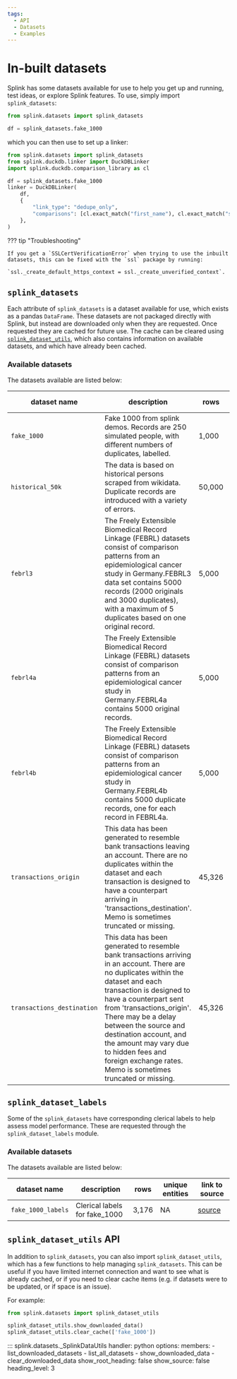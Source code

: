 ```yaml
---
tags:
  - API
  - Datasets
  - Examples
---
```


# In-built datasets

Splink has some datasets available for use to help you get up and running, test ideas, or explore Splink features.
To use, simply import `splink_datasets`:
```py
from splink.datasets import splink_datasets

df = splink_datasets.fake_1000
```
which you can then use to set up a linker:
```py
from splink.datasets import splink_datasets
from splink.duckdb.linker import DuckDBLinker
import splink.duckdb.comparison_library as cl

df = splink_datasets.fake_1000
linker = DuckDBLinker(
    df,
    {
        "link_type": "dedupe_only",
        "comparisons": [cl.exact_match("first_name"), cl.exact_match("surname")],
    },
)
```

??? tip "Troubleshooting"

    If you get a `SSLCertVerificationError` when trying to use the inbuilt datasets, this can be fixed with the `ssl` package by running:
    
    `ssl._create_default_https_context = ssl._create_unverified_context`.

## `splink_datasets`

Each attribute of `splink_datasets` is a dataset available for use, which exists as a pandas `DataFrame`.
These datasets are not packaged directly with Splink, but instead are downloaded only when they are requested.
Once requested they are cached for future use.
The cache can be cleared using [`splink_dataset_utils`](#splink_dataset_utils-object), 
which also contains information on available datasets, and which have already been cached.

### Available datasets

The datasets available are listed below:

|dataset name|description|rows|unique entities|link to source|
|-|-|-|-|-|
|`fake_1000`|Fake 1000 from splink demos.  Records are 250 simulated people, with different numbers of duplicates, labelled.|1,000|250|[source](https://raw.githubusercontent.com/moj-analytical-services/splink_datasets/master/data/fake_1000.csv)|
|`historical_50k`|The data is based on historical persons scraped from wikidata. Duplicate records are introduced with a variety of errors.|50,000|5,156|[source](https://raw.githubusercontent.com/moj-analytical-services/splink_datasets/master/data/historical_figures_with_errors_50k.parquet)|
|`febrl3`|The Freely Extensible Biomedical Record Linkage (FEBRL) datasets consist of comparison patterns from an epidemiological cancer study in Germany.FEBRL3 data set contains 5000 records (2000 originals and 3000 duplicates), with a maximum of 5 duplicates based on one original record.|5,000|2,000|[source](https://raw.githubusercontent.com/moj-analytical-services/splink_datasets/master/data/febrl/dataset3.csv)|
|`febrl4a`|The Freely Extensible Biomedical Record Linkage (FEBRL) datasets consist of comparison patterns from an epidemiological cancer study in Germany.FEBRL4a contains 5000 original records.|5,000|5,000|[source](https://raw.githubusercontent.com/moj-analytical-services/splink_datasets/master/data/febrl/dataset4a.csv)|
|`febrl4b`|The Freely Extensible Biomedical Record Linkage (FEBRL) datasets consist of comparison patterns from an epidemiological cancer study in Germany.FEBRL4b contains 5000 duplicate records, one for each record in FEBRL4a.|5,000|5,000|[source](https://raw.githubusercontent.com/moj-analytical-services/splink_datasets/master/data/febrl/dataset4b.csv)|
|`transactions_origin`|This data has been generated to resemble bank transactions leaving an account. There are no duplicates within the dataset and each transaction is designed to have a counterpart arriving in 'transactions_destination'. Memo is sometimes truncated or missing.|45,326|45,326|[source](https://raw.githubusercontent.com/moj-analytical-services/splink_datasets/master/data/transactions_origin.parquet)|
|`transactions_destination`|This data has been generated to resemble bank transactions arriving in an account. There are no duplicates within the dataset and each transaction is designed to have a counterpart sent from 'transactions_origin'. There may be a delay between the source and destination account, and the amount may vary due to hidden fees and foreign exchange rates. Memo is sometimes truncated or missing.|45,326|45,326|[source](https://raw.githubusercontent.com/moj-analytical-services/splink_datasets/master/data/transactions_destination.parquet)|



## `splink_dataset_labels`

Some of the `splink_datasets` have corresponding clerical labels to help assess model performance. These are requested through the `splink_dataset_labels` module.

### Available datasets

The datasets available are listed below:

|dataset name|description|rows|unique entities|link to source|
|-|-|-|-|-|
|`fake_1000_labels`|Clerical labels for fake_1000 |3,176|NA|[source](https://raw.githubusercontent.com/moj-analytical-services/splink_datasets/master/data/fake_1000_labels.csv)|



## `splink_dataset_utils` API

In addition to `splink_datasets`, you can also import `splink_dataset_utils`, 
which has a few functions to help managing `splink_datasets`.
This can be useful if you have limited internet connection and want to see what is already cached,
or if you need to clear cache items (e.g. if datasets were to be updated, or if space is an issue).

For example:
```py
from splink.datasets import splink_dataset_utils

splink_dataset_utils.show_downloaded_data()
splink_dataset_utils.clear_cache(['fake_1000'])
```

::: splink.datasets._SplinkDataUtils
    handler: python
    options:
      members:
        - list_downloaded_datasets
        - list_all_datasets
        - show_downloaded_data
        - clear_downloaded_data
      show_root_heading: false
      show_source: false
      heading_level: 3
